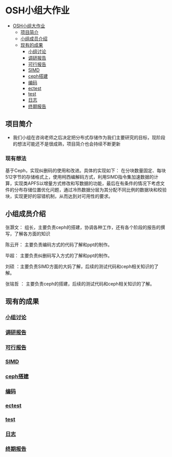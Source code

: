 # OSH小组大作业

- [OSH小组大作业](#osh小组大作业)
    - [项目简介](#项目简介)
    - [小组成员介绍](#小组成员介绍)
    - [现有的成果](#现有的成果)
        - [小组讨论](#小组讨论)
        - [调研报告](#调研报告)
        - [可行报告](#可行报告)
        - [SIMD](#SIMD)
        - [ceph搭建](#ceph搭建)
        - [编码](#编码)
        - [ectest](#ectest)
        - [test](#test)
        - [日志](#日志)
        - [终期报告](#终期报告)
## 项目简介
- 我们小组在咨询老师之后决定把分布式存储作为我们主要研究的目标，现阶段的想法可能还不是很成熟，项目简介也会持续不断更新
### 现有想法
基于Ceph，实现纠删码的使用和改进。具体的实现如下：
在分块数量固定、每块512字节的存储格式上，使用柯西编解码方式，利用SIMD指令集加速数据的计算，实现类APFS以增量方式修改和写数据的功能，最后在有条件的情况下考虑文件的分布存储位置优化问题，通过冷热数据分层为其分配不同比例的数据块和校验块，实现更好的容错机制，从而达到对可用性的要求。
## 小组成员介绍

张灏文： 组长，主要负责ceph的搭建，协调各种工作，还有各个阶段的报告的撰写，了解各方面的知识

陈云开： 主要负责编码方式的代码了解和ppt的制作。

毕超： 主要负责纠删码写入方式的了解和ppt的制作。

刘硕 ：主要负责SIMD方面的大妈了解，后续的测试代码和ceph相关知识的了解。

张铭哲 ： 主要负责ceph的搭建，后续的测试代码和ceph相关知识的了解。

## 现有的成果

### [小组讨论](https://github.com/OSH-2019/x-Distributed-System-based-on-ceph/tree/master/discussions)

### [调研报告](https://github.com/OSH-2019/x-Distributed-System-based-on-ceph/blob/master/docs/research.md)
### [可行报告](https://github.com/OSH-2019/x-Erasure-Code-Improvement-based-on-ceph-/blob/master/docs/feasibility.md)

### [SIMD](https://github.com/OSH-2019/x-Erasure-Code-Improvement-based-on-ceph/tree/master/docs/SIMD)
### [ceph搭建](https://github.com/OSH-2019/x-Erasure-Code-Improvement-based-on-ceph/tree/master/docs/ceph%20install)
### [编码](https://github.com/OSH-2019/x-Erasure-Code-Improvement-based-on-ceph/tree/master/docs/interface_plugin)
### [ectest](https://github.com/OSH-2019/x-Erasure-Code-Improvement-based-on-ceph/tree/master/docs/ceph-erasure-code-test)
### [test](https://github.com/OSH-2019/x-Erasure-Code-Improvement-based-on-ceph/tree/master/docs/test)
### [日志](https://github.com/OSH-2019/x-Erasure-Code-Improvement-based-on-ceph/tree/master/docs/ceph日志)
### [终期报告](https://github.com/OSH-2019/x-Erasure-Code-Improvement-based-on-ceph/tree/master/docs/终期报告)
